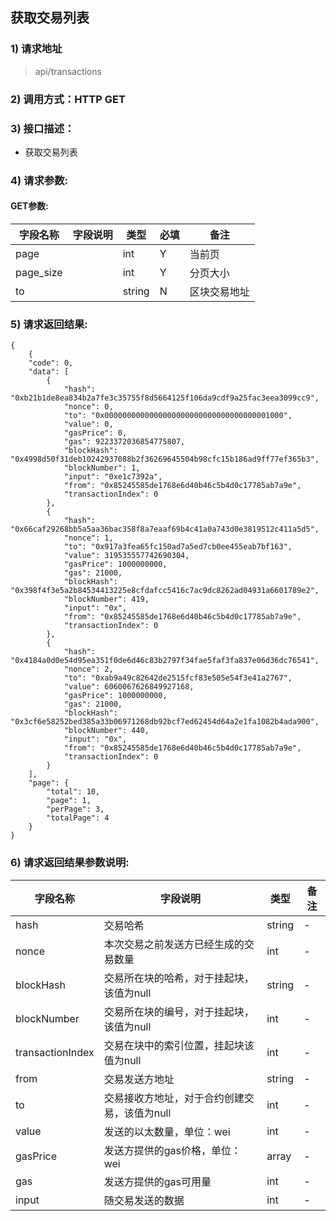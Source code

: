 ## 获取交易列表

### 1) 请求地址

>api/transactions

### 2) 调用方式：HTTP GET

### 3) 接口描述：

* 获取交易列表

### 4) 请求参数:

#### GET参数:
| 字段名称      | 字段说明 | 类型     | 必填  | 备注     |
|-----------| ----  |--------|-----|--------|
| page      |  | int    | Y   | 当前页    | 
| page_size |  | int    | Y   | 分页大小   |
| to        |  | string | N   | 区块交易地址 |

### 5) 请求返回结果:

```
{
    {
    "code": 0,
    "data": [
        {
            "hash": "0xb21b1de8ea834b2a7fe3c35755f8d5664125f106da9cdf9a25fac3eea3099cc9",
            "nonce": 0,
            "to": "0x0000000000000000000000000000000000001000",
            "value": 0,
            "gasPrice": 0,
            "gas": 9223372036854775807,
            "blockHash": "0x4998d50f31deb10242937088b2f36269645504b98cfc15b186ad9ff77ef365b3",
            "blockNumber": 1,
            "input": "0xe1c7392a",
            "from": "0x85245585de1768e6d40b46c5b4d0c17785ab7a9e",
            "transactionIndex": 0
        },
        {
            "hash": "0x66caf29268bb5a5aa36bac358f8a7eaaf69b4c41a0a743d0e3819512c411a5d5",
            "nonce": 1,
            "to": "0x917a3fea65fc150ad7a5ed7cb0ee455eab7bf163",
            "value": 319535557742690304,
            "gasPrice": 1000000000,
            "gas": 21000,
            "blockHash": "0x398f4f3e5a2b84534413225e8cfdafcc5416c7ac9dc8262ad04931a6601789e2",
            "blockNumber": 419,
            "input": "0x",
            "from": "0x85245585de1768e6d40b46c5b4d0c17785ab7a9e",
            "transactionIndex": 0
        },
        {
            "hash": "0x4184a0d0e54d95ea351f0de6d46c83b2797f34fae5faf3fa837e06d36dc76541",
            "nonce": 2,
            "to": "0xab9a49c82642de2515fcf83e505e54f3e41a2767",
            "value": 6060067626849927168,
            "gasPrice": 1000000000,
            "gas": 21000,
            "blockHash": "0x3cf6e58252bed385a33b06971268db92bcf7ed62454d64a2e1fa1082b4ada900",
            "blockNumber": 440,
            "input": "0x",
            "from": "0x85245585de1768e6d40b46c5b4d0c17785ab7a9e",
            "transactionIndex": 0
        }
    ],
    "page": {
        "total": 10,
        "page": 1,
        "perPage": 3,
        "totalPage": 4
    }
}
```

### 6) 请求返回结果参数说明:
|  字段名称   | 字段说明 | 类型     | 备注 |
|  ----  | ----  |--------|----  |
| hash  | 交易哈希 | string | - | 
| nonce  |  本次交易之前发送方已经生成的交易数量| int    | - |
| blockHash  | 交易所在块的哈希，对于挂起块，该值为null | string | - |
| blockNumber  | 交易所在块的编号，对于挂起块，该值为null | int    | - |
| transactionIndex  |交易在块中的索引位置，挂起块该值为null  | int    | - |
| from  | 交易发送方地址 | string | - |
| to  |  交易接收方地址，对于合约创建交易，该值为null| int    | - |
| value  | 发送的以太数量，单位：wei | int    | - |
| gasPrice  | 发送方提供的gas价格，单位：wei | array  | - |
| gas  | 发送方提供的gas可用量 | int    | - |
| input  | 随交易发送的数据 | int    | - |

